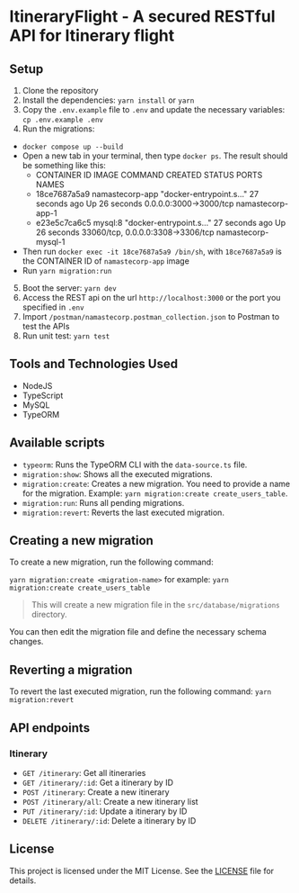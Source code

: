 # ItineraryFlight - A secured RESTful API for Itinerary flight

## Setup

1. Clone the repository
2. Install the dependencies: `yarn install` or `yarn`
3. Copy the `.env.example` file to `.env` and update the necessary variables: `cp .env.example .env`
4. Run the migrations:
  - `docker compose up --build`
  - Open a new tab in your terminal, then type `docker ps`. The result should be something like this:
      + CONTAINER ID   IMAGE             COMMAND                  CREATED          STATUS          PORTS                               NAMES
      + 18ce7687a5a9   namastecorp-app   "docker-entrypoint.s…"   27 seconds ago   Up 26 seconds   0.0.0.0:3000->3000/tcp              namastecorp-app-1
      + e23e5c7ca6c5   mysql:8           "docker-entrypoint.s…"   27 seconds ago   Up 26 seconds   33060/tcp, 0.0.0.0:3308->3306/tcp   namastecorp-mysql-1
  - Then run `docker exec -it 18ce7687a5a9 /bin/sh`, with `18ce7687a5a9` is the CONTAINER ID of `namastecorp-app` image
  - Run `yarn migration:run`
5. Boot the server: `yarn dev`
6. Access the REST api on the url `http://localhost:3000` or the port you specified in `.env`
7. Import `/postman/namastecorp.postman_collection.json` to Postman to test the APIs
8. Run unit test: `yarn test`

## Tools and Technologies Used
- NodeJS
- TypeScript
- MySQL
- TypeORM

## Available scripts

- `typeorm`: Runs the TypeORM CLI with the `data-source.ts` file.
- `migration:show`: Shows all the executed migrations.
- `migration:create`: Creates a new migration. You need to provide a name for the migration. Example: `yarn migration:create create_users_table`.
- `migration:run`: Runs all pending migrations.
- `migration:revert`: Reverts the last executed migration.

## Creating a new migration

To create a new migration, run the following command:

`yarn migration:create <migration-name>` for example: `yarn migration:create create_users_table`

> This will create a new migration file in the `src/database/migrations` directory.

You can then edit the migration file and define the necessary schema changes.

## Reverting a migration

To revert the last executed migration, run the following command: `yarn migration:revert`

## API endpoints

### Itinerary

- `GET /itinerary`: Get all itineraries
- `GET /itinerary/:id`: Get a itinerary by ID
- `POST /itinerary`: Create a new itinerary 
- `POST /itinerary/all`: Create a new itinerary list
- `PUT /itinerary/:id`: Update a itinerary by ID 
- `DELETE /itinerary/:id`: Delete a itinerary by ID 

## License

This project is licensed under the MIT License. See the [LICENSE](LICENSE) file for details.





